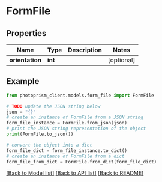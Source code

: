 # FormFile


## Properties

Name | Type | Description | Notes
------------ | ------------- | ------------- | -------------
**orientation** | **int** |  | [optional]

## Example

```python
from photoprism_client.models.form_file import FormFile

# TODO update the JSON string below
json = "{}"
# create an instance of FormFile from a JSON string
form_file_instance = FormFile.from_json(json)
# print the JSON string representation of the object
print(FormFile.to_json())

# convert the object into a dict
form_file_dict = form_file_instance.to_dict()
# create an instance of FormFile from a dict
form_file_from_dict = FormFile.from_dict(form_file_dict)
```
[[Back to Model list]](../README.md#documentation-for-models) [[Back to API list]](../README.md#documentation-for-api-endpoints) [[Back to README]](../README.md)


